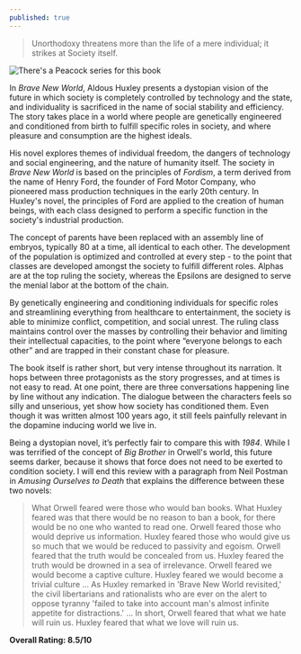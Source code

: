 ```yaml
---
published: true
---
```

> Unorthodoxy threatens more than the life of a mere individual; it strikes at Society itself.

![There's a Peacock series for this book](https://static01.nyt.com/images/2020/07/15/arts/14brave-review/merlin_174045789_cc64ec43-e44f-4b14-bc26-ce1d9fe9e80b-superJumbo.jpg?quality=75&auto=webp)

In _Brave New World_, Aldous Huxley presents a dystopian vision of the future in which society is completely controlled by technology and the state, and individuality is sacrificed in the name of social stability and efficiency. The story takes place in a world where people are genetically engineered and conditioned from birth to fulfill specific roles in society, and where pleasure and consumption are the highest ideals.

His novel explores themes of individual freedom, the dangers of technology and social engineering, and the nature of humanity itself. The society in _Brave New World_ is based on the principles of _Fordism_, a term derived from the name of Henry Ford, the founder of Ford Motor Company, who pioneered mass production techniques in the early 20th century. In Huxley's novel, the principles of Ford are applied to the creation of human beings, with each class designed to perform a specific function in the society's industrial production.

The concept of parents have been replaced with an assembly line of embryos, typically 80 at a time, all identical to each other. The development of the population is optimized and controlled at every step - to the point that classes are developed amongst the society to fulfill different roles. Alphas are at the top ruling the society, whereas the Epsilons are designed to serve the menial labor at the bottom of the chain.

By genetically engineering and conditioning individuals for specific roles and streamlining everything from healthcare to entertainment, the society is able to minimize conflict, competition, and social unrest. The ruling class maintains control over the masses by controlling their behavior and limiting their intellectual capacities, to the point where “everyone belongs to each other” and are trapped in their constant chase for pleasure.

The book itself is rather short, but very intense throughout its narration. It hops between three protagonists as the story progresses, and at times is not easy to read. At one point, there are three conversations happening line by line without any indication. The dialogue between the characters feels so silly and unserious, yet show how society has conditioned them. Even though it was written almost 100 years ago, it still feels painfully relevant in the dopamine inducing world we live in.

Being a dystopian novel, it’s perfectly fair to compare this with _1984_. While I was terrified of the concept of _Big Brother_ in Orwell's world, this future seems darker, because it shows that force does not need to be exerted to condition society. I will end this review with a paragraph from Neil Postman in _Amusing Ourselves to Death_ that explains the difference between these two novels:

> What Orwell feared were those who would ban books. What Huxley feared was that there would be no reason to ban a book, for there would be no one who wanted to read one. Orwell feared those who would deprive us information. Huxley feared those who would give us so much that we would be reduced to passivity and egoism. Orwell feared that the truth would be concealed from us. Huxley feared the truth would be drowned in a sea of irrelevance. Orwell feared we would become a captive culture. Huxley feared we would become a trivial culture ... As Huxley remarked in 'Brave New World revisited,' the civil libertarians and rationalists who are ever on the alert to oppose tyranny 'failed to take into account man's almost infinite appetite for distractions.' ... In short, Orwell feared that what we hate will ruin us. Huxley feared that what we love will ruin us.

**Overall Rating: 8.5/10**
